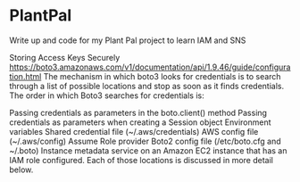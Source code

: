 # PlantPal
Write up and code for my Plant Pal project to learn IAM and SNS 


Storing Access Keys Securely
https://boto3.amazonaws.com/v1/documentation/api/1.9.46/guide/configuration.html
The mechanism in which boto3 looks for credentials is to search through a list of possible locations and stop as soon as it finds credentials. The order in which Boto3 searches for credentials is:

Passing credentials as parameters in the boto.client() method
Passing credentials as parameters when creating a Session object
Environment variables
Shared credential file (~/.aws/credentials)
AWS config file (~/.aws/config)
Assume Role provider
Boto2 config file (/etc/boto.cfg and ~/.boto)
Instance metadata service on an Amazon EC2 instance that has an IAM role configured.
Each of those locations is discussed in more detail below.
